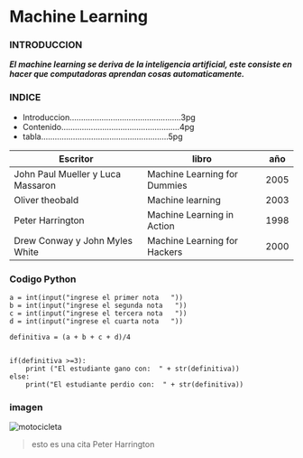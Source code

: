 # Machine Learning

### INTRODUCCION
***El machine learning se deriva de la inteligencia artificial, este consiste en  hacer que computadoras aprendan cosas automaticamente.***

### INDICE
* Introduccion.................................................3pg
* Contenido....................................................4pg
* tabla........................................................5pg

Escritor | libro | año 
---|---|---
John Paul Mueller y Luca Massaron | Machine Learning for Dummies | 2005
Oliver theobald | Machine learning |2003
Peter Harrington | Machine Learning in Action | 1998 
Drew Conway y John Myles White | Machine Learning for Hackers | 2000


### Codigo Python
~~~
a = int(input("ingrese el primer nota   "))
b = int(input("ingrese el segunda nota   "))
c = int(input("ingrese el tercera nota   "))
d = int(input("ingrese el cuarta nota   "))

definitiva = (a + b + c + d)/4


if(definitiva >=3):
    print ("El estudiante gano con:  " + str(definitiva))
else:
    print("El estudiante perdio con:  " + str(definitiva))
 ~~~
 ### imagen 

![motocicleta](/imagenes/diseñomotocicleta.jpg)
 >esto es una cita Peter Harrington
